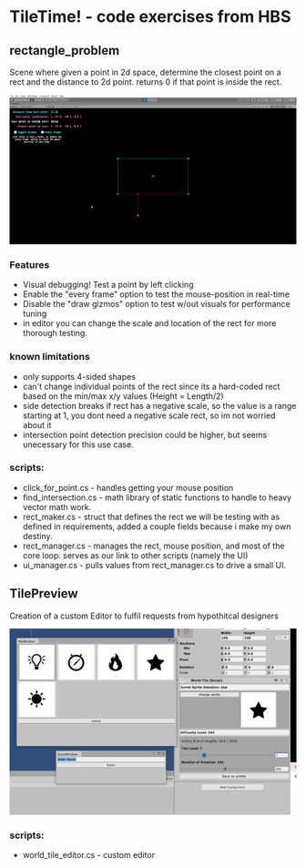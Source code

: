 # TileTime! - code exercises from HBS

## rectangle_problem
Scene where given a point in 2d space, determine the closest point on a rect and the distance to 2d point. 
returns 0 if that point is inside the rect.

![Alt Text](https://github.com/deserializeme/Game-Projects/blob/main/media/gifs/tiletime.gif)

### Features
- Visual debugging! Test a point by left clicking
- Enable the "every frame" option to test the mouse-position in real-time
- Disable the "draw gizmos" option to test w/out visuals for performance tuning
- in editor you can change the scale and location of the rect for more thorough testing.

### known limitations
- only supports 4-sided shapes
- can't change individual points of the rect since its a hard-coded rect based on the min/max x/y values (Height = Length/2)
- side detection breaks if rect has a negative scale, so the value is a range starting at 1, you dont need a negative scale rect, so im not worried about it
- intersection point detection precision could be higher, but seems unecessary for this use case.

### scripts:    
 - click_for_point.cs - handles getting your mouse position    
 - find_intersection.cs - math library of static functions to handle to heavy vector math work.    
 - rect_maker.cs - struct that defines the rect we will be testing with as defined in requirements, added a couple fields because i make my own destiny.    
 - rect_manager.cs - manages the rect, mouse position, and most of the core loop. serves as our link to other scripts (namely the UI)    
 - ui_manager.cs - pulls values from rect_manager.cs to drive a small UI.   
 



## TilePreview
Creation of a custom Editor to fulfil requests from hypothitcal designers

![Alt Text](https://github.com/deserializeme/Game-Projects/blob/main/media/images/custom-editor.PNG)


### scripts:    
 - world_tile_editor.cs - custom editor














